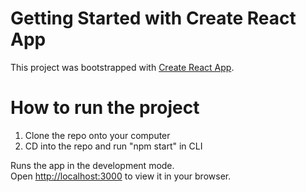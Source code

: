 # Getting Started with Create React App

This project was bootstrapped with [Create React App](https://github.com/facebook/create-react-app).

# How to run the project

1. Clone the repo onto your computer
2. CD into the repo and run "npm start" in CLI

Runs the app in the development mode.\
Open [http://localhost:3000](http://localhost:3000) to view it in your browser.

